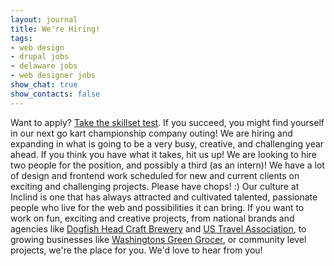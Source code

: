 ```yaml
---
layout: journal
title: We're Hiring!
tags: 
- web design
- drupal jobs
- delaware jobs
- web designer jobs
show_chat: true
show_contacts: false
---
```


Want to apply? <a href="http://smarterer.com/skillsets/join?t=xJOAHrlu" target="_blank">Take the skillset test</a>. If you succeed, you might find yourself in our next go kart championship company outing! We are hiring and expanding in what is going to be a very busy, creative, and challenging year ahead. If you think you have what it takes, hit us up! We are looking to hire two people for the position, and possibly a third (as an intern)! We have a lot of design and frontend work scheduled for new and current clients on exciting and challenging projects. Please have chops! :) Our culture at Inclind is one that has always attracted and cultivated talented, passionate people who live for the web and possibilities it can bring. If you want to work on fun, exciting and creative projects, from national brands and agencies like <a href="http://www.dogfish.com" target="_blank">Dogfish Head Craft Brewery</a> and <a href="http://ustravel.org" target="_blank">US Travel Association</a>, to growing businesses like <a href="http://www.washingtonsgreengrocer.com" target="_blank">Washingtons Green Grocer</a>, or community level projects, we&#39;re the place for you. We&#39;d love to hear from you!